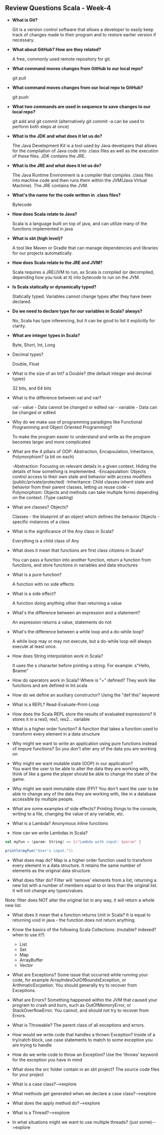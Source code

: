 
## Review Questions Scala - Week-4
- **What is Git?**

	Git is a version control software that allows a developer to easily keep track of changes made to their program and to restore earlier version if necessary.

- **What about GitHub? How are they related?**
	
	A free, commonly used remote repository for git.

- **What command moves changes from GitHub to our local repo?**
	
	git pull

- **What command moves changes from our local repo to GitHub?**
	
	git push


- **What two commands are used in sequence to save changes to our local repo?**
	
	git add and git commit (alternatively git commit -a can be used to perform both steps at once)

- **What is the JDK and what does it let us do?**
	
	The Java Development Kit is a tool used by Java developers that allows for the compilation of Java code into .class files as well as the execution of these 	files. JDK contains the JRE.

- **What is the JRE and what does it let us do?**
	
	The Java Runtime Environment is a compiler that compiles .class files into machine code and then runs them within the JVM(Java Virtual Machine). The JRE contains the JVM.

- **What's the name for the code written in .class files?**

	Bytecode

- **How does Scala relate to Java?**

	Scala is a language built on top of java, and can utilize many of the functions implemented in java

- **What is sbt (high level)?**

	A tool like Maven or Gradle that can manage dependencies and libraries for our projects automatically.

- **How does Scala relate to the JRE and JVM?**

	Scala requires a JRE/JVM to run, as Scala is compiled (or decompiled, depending how you look at it) into bytecode to run on the JVM.

- **Is Scala statically or dynamically typed?**
	
	Statically typed. Variables cannot change types after they have been declared.

- **Do we need to declare type for our variables in Scala? always?**
	
	No, Scala has type inferencing, but it can be good to list it explicitly for clarity.

- **What are integer types in Scala?**
	
	Byte, Short, Int, Long

- Decimal types?
	
	Double, Float

- What is the size of an Int? a Double? (the default integer and decimal types)
	
	32 bits, and 64 bits

- What is the difference between val and var?
	
	val - value - Data cannot be changed or edited
	var - variable - Data can be changed or edited

- Why do we make use of programming paradigms like Functional Programming and Object Oriented Programming?
	
	To make the program easier to understand and write as the program becomes larger and more complicated

- What are the 4 pillars of OOP: Abstraction, Encapsulation, Inheritance, Polymorphism? (a bit on each)
	
	-Abstraction: Focusing on relevant details in a given context. Hiding the details of how something is implemented.
	-Encapsulation: Objects control access to their own state and behavior with access modifiers (public/private/protected)
	-Inheritance: Child classes inherit state and behavior from their parent classes, letting us reuse code
	-Polymorphism: Objects and methods can take multiple forms depending on the context. (Type casting)
- What are classes? Objects?
	
	Classes - the blueprint of an object which defines the behavior
	Objects - specific instances of a class

- What is the significance of the Any class in Scala?
	
	Everything is a child class of Any

- What does it mean that functions are first class citizens in Scala?
	
	You can pass a function into another function, return a function from functions, and store functions in variables and data structures

- What is a pure function?
	
	A function with no side effects

- What is a side effect?
	
	A function doing anything other than returning a value

- What's the difference between an expression and a statement?
	
	An expression returns a value, statements do not

- What's the difference between a while loop and a do-while loop?
	
	A while loop may or may not execute, but a do-while loop will always execute at least once.

- How does String interpolation work in Scala?
	
	It uses the s character before printing a string. For example: s"Hello, $name"

- How do operators work in Scala?  Where is "+" defined?
They work like functions and are defined in Int.scala

- How do we define an auxiliary constructor?
Using the "def this" keyword

- What is a REPL?
Read-Evaluate-Print-Loop

- How does the Scala REPL store the results of evaluated expressions?
It stores it in a res0, res1, res2... variable

- What is a higher order function?
A function that takes a function used to transform every element in a data structure

- Why might we want to write an application using pure functions instead of impure functions?
So you don't alter any of the data you are working on

- Why might we want mutable state (OOP) in our application?  
You want the user to be able to alter the data they are working with, think of like a game  the player should be able to change the state of the game.

- Why might we want immutable state (FP)?
You don't want the user to be able to change any of the data they are working with, like in a database accessible by multiple people.

- What are some examples of side effects?
Printing things to the console, writing to a file, changing the value of any variable, etc.

- What is a Lambda?
Anonymous inline functions

- How can we write Lambdas in Scala?
```scala
val myFun = (param: String) => {s"Lambda with input: $param" }

println(myFun("User's input."))
```
- What does map do?
Map is a higher order function used to transform every element in a data structure. It retains the same number of elements as the original data structure.

- What does filter do?
Filter will 'remove' elements from a list, returning a new list with a number of members equal to or less than the original list. It will not change any types/values.

Note: filter does NOT alter the original list in any way, it will return a whole new list.

- What does it mean that a function returns Unit in Scala?
It is equal to returning void in java - the function does not return anything.

- Know the basics of the following Scala Collections: (mutable? indexed? when to use it?)
  - List
  - Set
  - Map
  - ArrayBuffer
  - Vector

- What are Exceptions?
Some issue that occurred while running your code, for example ArrayIndexOutOfBoundsException, or ArithmaticExcpetion. You should generally try to recover from Exceptions.

- What are Errors?
Something happened within the JVM that caused your program to crash and burn, such as OutOfMemoryError, or StackOverflowError. You cannot, and should not try to recover from Errors.

- What is Throwable?
The parent class of all exceptions and errors.

- How would we write code that handles a thrown Exception?
Inside of a try/catch block, use case statements to match to some exception you are trying to handle

- How do we write code to throw an Exception?
Use the 'throws' keyword for the exception you have in mind

- What does the src folder contain in an sbt project?
The source code files for your project

- What is a case class?-->explore
- What methods get generated when we declare a case class?-->explore
- What does the apply method do?-->explore
- What is a Thread?-->explore
- In what situations might we want to use multiple threads? (just some)-->explore



